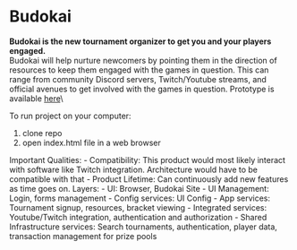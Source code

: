 # Budokai

**Budokai is the new tournament organizer to get you and your players engaged.**\
Budokai will help nurture newcomers by pointing them in the direction of resources to keep them engaged with the games in question. 
This can range from community Discord servers, Twitch/Youtube streams, and official avenues to get involved with the games in question.
Prototype is available [here](https://csci-40500-77100-spring-2021.github.io/project-16/)\

To run project on your computer:
1. clone repo
2. open index.html file in a web browser


Important Qualities: 
    - Compatibility: This product would most likely interact with software like Twitch integration. Architecture would have to be compatible with that
    -  Product Lifetime: Can continuously add new features as time goes on.
Layers:
    - UI: Browser, Budokai Site
    - UI Management: Login, forms management
    - Config services: UI Config
    - App services: Tournament signup, resources, bracket viewing
    - Integrated services: Youtube/Twitch integration, authentication and authorization
    - Shared Infrastructure services: Search tournaments, authentication, player data, transaction management for 
       prize pools
